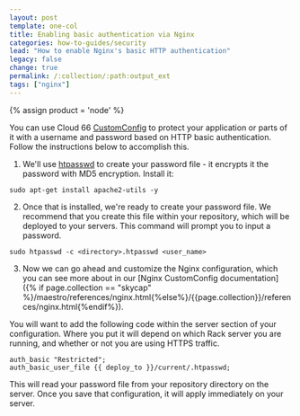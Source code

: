 ```yaml
---
layout: post
template: one-col
title: Enabling basic authentication via Nginx
categories: how-to-guides/security
lead: "How to enable Nginx's basic HTTP authentication"
legacy: false
change: true
permalink: /:collection/:path:output_ext
tags: ["nginx"]
---
```

{% assign product = 'node' %}

You can use Cloud 66 [CustomConfig](/{{page.collection}}/tutorials/custom-config.html) to protect your application or parts of it with a username and password based on HTTP basic authentication. Follow the instructions below to accomplish this.

1.  We'll use [htpasswd](http://httpd.apache.org/docs/2.2/programs/htpasswd.html) to create your password file - it encrypts it the password with MD5 encryption. Install it: 
```shell
sudo apt-get install apache2-utils -y
```

2.  Once that is installed, we're ready to create your password file. We recommend that you create this file within your repository, which will be deployed to your servers. This command will prompt you to input a password.
```shell
sudo htpasswd -c <directory>.htpasswd <user_name>
```

3.  Now we can go ahead and customize the Nginx configuration, which you can see more about in our [Nginx CustomConfig documentation]({% if page.collection == "skycap" %}/maestro/references/nginx.html{%else%}/{{page.collection}}/references/nginx.html{%endif%}).

You will want to add the following code within the server section of your configuration. Where you put it will depend on which Rack server you are running, and whether or not you are using HTTPS traffic.
```shell
auth_basic "Restricted";
auth_basic_user_file {{ deploy_to }}/current/.htpasswd;
```
		
This will read your password file from your repository directory on the server. Once you save that configuration, it will apply immediately on your server.

